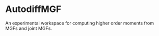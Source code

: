 # AutodiffMGF
An experimental workspace for computing higher order moments from MGFs and joint MGFs.